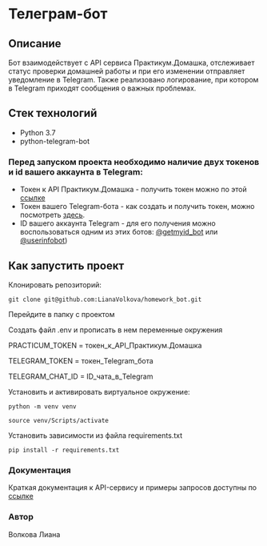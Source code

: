 # Телеграм-бот

## Описание
Бот взаимодействует с API сервиса Практикум.Домашка, отслеживает статус проверки домашней работы и при его изменении отправляет уведомление в Telegram. Также реализовано логирование, при котором в Telegram приходят сообщения о важных проблемах.

## Стек технологий
- Python 3.7
- python-telegram-bot

### Перед запуском проекта необходимо наличие двух токенов и id вашего аккаунта в Telegram:
 - Токен к API Практикум.Домашка - получить токен можно по этой [ссылке](https://oauth.yandex.ru/authorize?response_type=token&client_id=1d0b9dd4d652455a9eb710d450ff456a)
 - Токен вашего Telegram-бота - как создать и получить токен, можно посмотреть [здесь](https://core.telegram.org/bots).
 - ID вашего аккаунта Telegram - для его получения можно воспользоваться одним из этих ботов: [@getmyid_bot](https://t.me/getmyid_bot) 
или [@userinfobot](https://telegram.me/userinfobot))

## Как запустить проект

Клонировать репозиторий:
```
git clone git@github.com:LianaVolkova/homework_bot.git
```
Перейдите в папку с проектом

Создать файл .env и прописать в нем переменные окружения

PRACTICUM_TOKEN = токен_к_API_Практикум.Домашка

TELEGRAM_TOKEN = токен_Telegram_бота

TELEGRAM_CHAT_ID = ID_чата_в_Telegram

Установить и активировать виртуальное окружение:
```
python -m venv venv

source venv/Scripts/activate
```

Установить зависимости из файла requirements.txt

``` 
pip install -r requirements.txt
```

### Документация
Краткая документация к API-сервису и примеры запросов доступны по [ссылке](https://code.s3.yandex.net/backend-developer/learning-materials/delugov/%D0%9F%D1%80%D0%B0%D0%BA%D1%82%D0%B8%D0%BA%D1%83%D0%BC.%D0%94%D0%BE%D0%BC%D0%B0%D1%88%D0%BA%D0%B0%20%D0%A8%D0%BF%D0%B0%D1%80%D0%B3%D0%B0%D0%BB%D0%BA%D0%B0.pdf)

### Автор
Волкова Лиана
